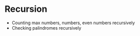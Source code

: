 # Recursion
- Counting max numbers, numbers, even numbers recursively
- Checking palindromes recursively
